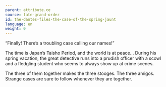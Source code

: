 ```yaml
---
parent: attribute.ce
source: fate-grand-order
id: the-dantes-files-the-case-of-the-spring-jaunt
language: en
weight: 0
---
```


“Finally! There’s a troubling case calling our names!”

The time is Japan’s Taisho Period, and the world is at peace…
During his spring vacation, the great detective runs into a prudish officer with a scowl and a fledgling student who seems to always show up at crime scenes.

The three of them together makes the three stooges. The three amigos.
Strange cases are sure to follow whenever they are together.
